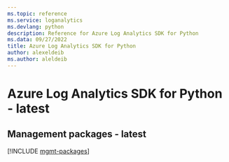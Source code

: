 ```yaml
---
ms.topic: reference
ms.service: loganalytics
ms.devlang: python
description: Reference for Azure Log Analytics SDK for Python
ms.data: 09/27/2022
title: Azure Log Analytics SDK for Python
author: alexeldeib
ms.author: aleldeib
---
```

# Azure Log Analytics SDK for Python - latest

## Management packages - latest
[!INCLUDE [mgmt-packages](log-analytics-mgmt-index.md)]